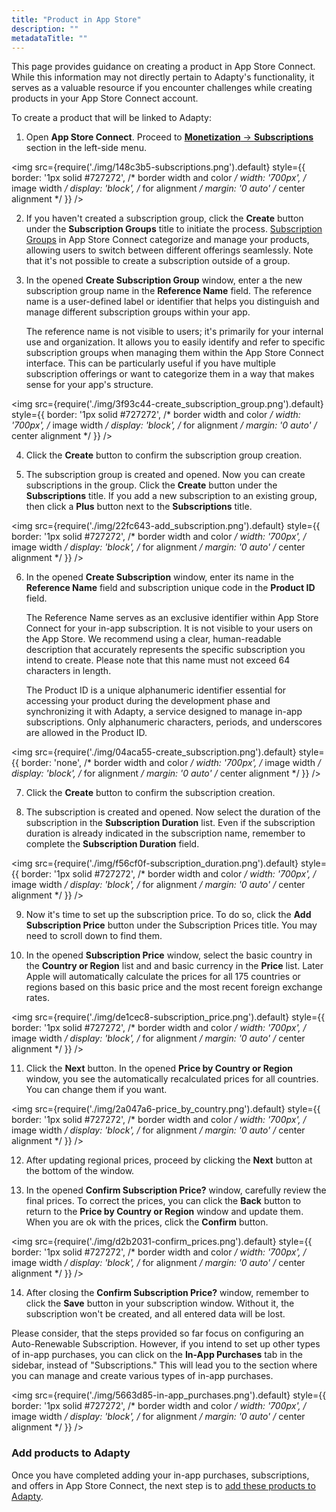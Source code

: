 ```yaml
---
title: "Product in App Store"
description: ""
metadataTitle: ""
---
```


This page provides guidance on creating a product in App Store Connect. While this information may not directly pertain to Adapty's functionality, it serves as a valuable resource if you encounter challenges while creating products in your App Store Connect account.

To create a product that will be linked to Adapty:

1. Open **App Store Connect**. Proceed to [**Monetization** → **Subscriptions**](https://appstoreconnect.apple.com/apps/6477523342/distribution/subscriptions) section in the left-side menu.

   
<img
  src={require('./img/148c3b5-subscriptions.png').default}
  style={{
    border: '1px solid #727272', /* border width and color */
    width: '700px', /* image width */
    display: 'block', /* for alignment */
    margin: '0 auto' /* center alignment */
  }}
/>




2. If you haven't created a subscription group, click the **Create** button under the **Subscription Groups** title to initiate the process. [Subscription Groups](https://developer.apple.com/help/app-store-connect/manage-subscriptions/offer-auto-renewable-subscriptions) in App Store Connect categorize and manage your products, allowing users to switch between different offerings seamlessly. Note that it's not possible to create a subscription outside of a group.

3. In the opened **Create Subscription Group** window, enter a the new subscription group name in the **Reference Name** field. The reference name is a user-defined label or identifier that helps you distinguish and manage different subscription groups within your app.

   The reference name is not visible to users; it's primarily for your internal use and organization. It allows you to easily identify and refer to specific subscription groups when managing them within the App Store Connect interface. This can be particularly useful if you have multiple subscription offerings or want to categorize them in a way that makes sense for your app's structure.


<img
  src={require('./img/3f93c44-create_subscription_group.png').default}
  style={{
    border: '1px solid #727272', /* border width and color */
    width: '700px', /* image width */
    display: 'block', /* for alignment */
    margin: '0 auto' /* center alignment */
  }}
/>





4. Click the **Create** button to confirm the subscription group creation.

5. The subscription group is created and opened. Now you can create subscriptions in the group. Click the **Create** button under the **Subscriptions** title. If you add a  new subscription to an existing group, then click a **Plus** button next to the **Subscriptions** title.

   
<img
  src={require('./img/22fc643-add_subscription.png').default}
  style={{
    border: '1px solid #727272', /* border width and color */
    width: '700px', /* image width */
    display: 'block', /* for alignment */
    margin: '0 auto' /* center alignment */
  }}
/>




6. In the opened **Create Subscription** window, enter its name in the **Reference Name** field and subscription unique code in the **Product ID** field.  

   The Reference Name serves as an exclusive identifier within App Store Connect for your in-app subscription. It is not visible to your users on the App Store. We recommend using a clear, human-readable description that accurately represents the specific subscription you intend to create. Please note that this name must not exceed 64 characters in length.

   The Product ID is a unique alphanumeric identifier essential for accessing your product during the development phase and synchronizing it with Adapty, a service designed to manage in-app subscriptions. Only alphanumeric characters, periods, and underscores are allowed in the Product ID.

   
<img
  src={require('./img/04aca55-create_subscription.png').default}
  style={{
    border: 'none', /* border width and color */
    width: '700px', /* image width */
    display: 'block', /* for alignment */
    margin: '0 auto' /* center alignment */
  }}
/>




7. Click the **Create** button to confirm the subscription creation.

8. The subscription is created and opened. Now select the duration of the subscription in the **Subscription Duration** list. Even if the subscription duration is already indicated in the subscription name, remember to complete the **Subscription Duration** field.

   
<img
  src={require('./img/f56cf0f-subscription_duration.png').default}
  style={{
    border: '1px solid #727272', /* border width and color */
    width: '700px', /* image width */
    display: 'block', /* for alignment */
    margin: '0 auto' /* center alignment */
  }}
/>




9. Now it's time to set up the subscription price. To do so, click the **Add Subscription Price** button under the Subscription Prices title. You may need to scroll down to find them.

10. In the opened **Subscription Price** window, select the basic country in the **Country or Region** list and and basic currency in the **Price** list.  Later Apple will automatically calculate the prices for all 175 countries or regions based on this basic price and the most recent foreign exchange rates.

    
<img
  src={require('./img/de1cec8-subscription_price.png').default}
  style={{
    border: '1px solid #727272', /* border width and color */
    width: '700px', /* image width */
    display: 'block', /* for alignment */
    margin: '0 auto' /* center alignment */
  }}
/>




11. Click the **Next** button. In the opened **Price by Country or Region** window, you see the automatically recalculated prices for all countries. You can change them if you want.

    
<img
  src={require('./img/2a047a6-price_by_country.png').default}
  style={{
    border: '1px solid #727272', /* border width and color */
    width: '700px', /* image width */
    display: 'block', /* for alignment */
    margin: '0 auto' /* center alignment */
  }}
/>




12. After updating regional prices, proceed by clicking the **Next** button at the bottom of the window.

13. In the opened **Confirm Subscription Price?** window, carefully review the final prices. To correct the prices, you can click the **Back** button to return to the **Price by Country or Region** window and update them. When you are ok with the prices, click the **Confirm** button.


<img
  src={require('./img/d2b2031-confirm_prices.png').default}
  style={{
    border: '1px solid #727272', /* border width and color */
    width: '700px', /* image width */
    display: 'block', /* for alignment */
    margin: '0 auto' /* center alignment */
  }}
/>





14. After closing the **Confirm Subscription Price?** window, remember to click the **Save** button in your subscription window. Without it, the subscription won't be created, and all entered data will be lost.

Please consider, that the steps provided so far focus on configuring an Auto-Renewable Subscription. However, if you intend to set up other types of in-app purchases, you can click on the **In-App Purchases** tab in the sidebar, instead of "Subscriptions." This will lead you to the section where you can manage and create various types of in-app purchases.


<img
  src={require('./img/5663d85-in-app_purchases.png').default}
  style={{
    border: '1px solid #727272', /* border width and color */
    width: '700px', /* image width */
    display: 'block', /* for alignment */
    margin: '0 auto' /* center alignment */
  }}
/>





### Add products to Adapty

Once you have completed adding your in-app purchases, subscriptions, and offers in App Store Connect, the next step is to [add these products to Adapty](create-product).